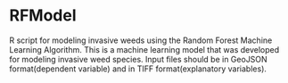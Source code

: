 # RFModel
R script for modeling invasive weeds using the Random Forest Machine Learning Algorithm.
This is a machine learning model that was developed for modeling invasive weed species.
Input files should be in GeoJSON format(dependent variable) and in TIFF format(explanatory variables).
